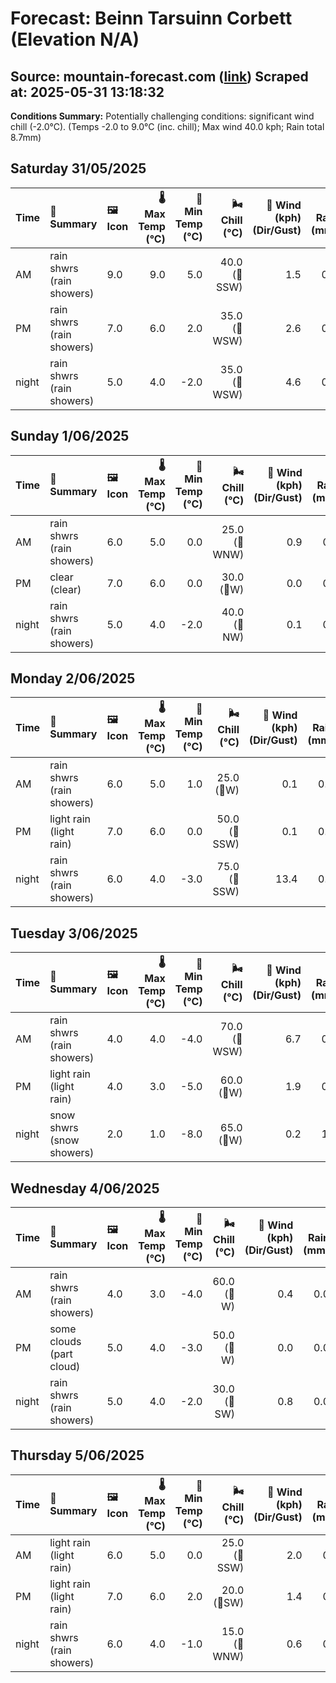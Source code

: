 # Forecast: Beinn Tarsuinn Corbett (Elevation N/A)
**Source:** mountain-forecast.com ([link](https://www.mountain-forecast.com/peaks/Beinn-Tarsuinn-Corbett/forecasts/826))
**Scraped at:** 2025-05-31 13:18:32
---

**Conditions Summary:** Potentially challenging conditions: significant wind chill (-2.0°C). (Temps -2.0 to 9.0°C (inc. chill); Max wind 40.0 kph; Rain total 8.7mm)

## Saturday 31/05/2025
| **Time** | **📝 Summary** | **🖼️ Icon** | **🌡️ Max Temp (°C)** | **🥶 Min Temp (°C)** | **🌬️ Chill (°C)** | **💨 Wind (kph) (Dir/Gust)** | **💧 Rain (mm)** | **❄️ Snow (cm)** | **☁️ Cloud Base (m)** | **🧊 Freezing Lvl (m)** |
|:------- |:------- |:----- |--------------: |-------------: |-----------: |---------------------: |---------: |----------: |---------------: |----------------: |
| AM      | rain shwrs<br><span class="icon-desc">(rain showers)</span> | 9.0 | 9.0 | 5.0 | 40.0<br>(🧭SSW) | 1.5 | 0.0 | 200 | 2250 |
| PM      | rain shwrs<br><span class="icon-desc">(rain showers)</span> | 7.0 | 6.0 | 2.0 | 35.0<br>(🧭WSW) | 2.6 | 0.0 | 150 | 2000 |
| night   | rain shwrs<br><span class="icon-desc">(rain showers)</span> | 5.0 | 4.0 | -2.0 | 35.0<br>(🧭WSW) | 4.6 | 0.0 | 750 | 1500 |

## Sunday 1/06/2025
| **Time** | **📝 Summary** | **🖼️ Icon** | **🌡️ Max Temp (°C)** | **🥶 Min Temp (°C)** | **🌬️ Chill (°C)** | **💨 Wind (kph) (Dir/Gust)** | **💧 Rain (mm)** | **❄️ Snow (cm)** | **☁️ Cloud Base (m)** | **🧊 Freezing Lvl (m)** |
|:------- |:------- |:----- |--------------: |-------------: |-----------: |---------------------: |---------: |----------: |---------------: |----------------: |
| AM      | rain shwrs<br><span class="icon-desc">(rain showers)</span> | 6.0 | 5.0 | 0.0 | 25.0<br>(🧭WNW) | 0.9 | 0.0 | 150 | 1600 |
| PM      | clear<br><span class="icon-desc">(clear)</span> | 7.0 | 6.0 | 0.0 | 30.0<br>(🧭W) | 0.0 | 0.0 | - | 1650 |
| night   | rain shwrs<br><span class="icon-desc">(rain showers)</span> | 5.0 | 4.0 | -2.0 | 40.0<br>(🧭NW) | 0.1 | 0.0 | 400 | 1500 |

## Monday 2/06/2025
| **Time** | **📝 Summary** | **🖼️ Icon** | **🌡️ Max Temp (°C)** | **🥶 Min Temp (°C)** | **🌬️ Chill (°C)** | **💨 Wind (kph) (Dir/Gust)** | **💧 Rain (mm)** | **❄️ Snow (cm)** | **☁️ Cloud Base (m)** | **🧊 Freezing Lvl (m)** |
|:------- |:------- |:----- |--------------: |-------------: |-----------: |---------------------: |---------: |----------: |---------------: |----------------: |
| AM      | rain shwrs<br><span class="icon-desc">(rain showers)</span> | 6.0 | 5.0 | 1.0 | 25.0<br>(🧭W) | 0.1 | 0.0 | 700 | 1350 |
| PM      | light rain<br><span class="icon-desc">(light rain)</span> | 7.0 | 6.0 | 0.0 | 50.0<br>(🧭SSW) | 0.1 | 0.0 | 700 | 1850 |
| night   | rain shwrs<br><span class="icon-desc">(rain showers)</span> | 6.0 | 4.0 | -3.0 | 75.0<br>(🧭SSW) | 13.4 | 0.0 | 100 | 1850 |

## Tuesday 3/06/2025
| **Time** | **📝 Summary** | **🖼️ Icon** | **🌡️ Max Temp (°C)** | **🥶 Min Temp (°C)** | **🌬️ Chill (°C)** | **💨 Wind (kph) (Dir/Gust)** | **💧 Rain (mm)** | **❄️ Snow (cm)** | **☁️ Cloud Base (m)** | **🧊 Freezing Lvl (m)** |
|:------- |:------- |:----- |--------------: |-------------: |-----------: |---------------------: |---------: |----------: |---------------: |----------------: |
| AM      | rain shwrs<br><span class="icon-desc">(rain showers)</span> | 4.0 | 4.0 | -4.0 | 70.0<br>(🧭WSW) | 6.7 | 0.0 | 50 | 1600 |
| PM      | light rain<br><span class="icon-desc">(light rain)</span> | 4.0 | 3.0 | -5.0 | 60.0<br>(🧭W) | 1.9 | 0.0 | 200 | 1450 |
| night   | snow shwrs<br><span class="icon-desc">(snow showers)</span> | 2.0 | 1.0 | -8.0 | 65.0<br>(🧭W) | 0.2 | 1.0 | 450 | 1050 |

## Wednesday 4/06/2025
| **Time** | **📝 Summary** | **🖼️ Icon** | **🌡️ Max Temp (°C)** | **🥶 Min Temp (°C)** | **🌬️ Chill (°C)** | **💨 Wind (kph) (Dir/Gust)** | **💧 Rain (mm)** | **❄️ Snow (cm)** | **☁️ Cloud Base (m)** | **🧊 Freezing Lvl (m)** |
|:------- |:------- |:----- |--------------: |-------------: |-----------: |---------------------: |---------: |----------: |---------------: |----------------: |
| AM      | rain shwrs<br><span class="icon-desc">(rain showers)</span> | 4.0 | 3.0 | -4.0 | 60.0<br>(🧭W) | 0.4 | 0.0 | 600 | 1100 |
| PM      | some clouds<br><span class="icon-desc">(part cloud)</span> | 5.0 | 4.0 | -3.0 | 50.0<br>(🧭W) | 0.0 | 0.0 | 650 | 1300 |
| night   | rain shwrs<br><span class="icon-desc">(rain showers)</span> | 5.0 | 4.0 | -2.0 | 30.0<br>(🧭SW) | 0.8 | 0.0 | 800 | 1450 |

## Thursday 5/06/2025
| **Time** | **📝 Summary** | **🖼️ Icon** | **🌡️ Max Temp (°C)** | **🥶 Min Temp (°C)** | **🌬️ Chill (°C)** | **💨 Wind (kph) (Dir/Gust)** | **💧 Rain (mm)** | **❄️ Snow (cm)** | **☁️ Cloud Base (m)** | **🧊 Freezing Lvl (m)** |
|:------- |:------- |:----- |--------------: |-------------: |-----------: |---------------------: |---------: |----------: |---------------: |----------------: |
| AM      | light rain<br><span class="icon-desc">(light rain)</span> | 6.0 | 5.0 | 0.0 | 25.0<br>(🧭SSW) | 2.0 | 0.0 | 300 | 1650 |
| PM      | light rain<br><span class="icon-desc">(light rain)</span> | 7.0 | 6.0 | 2.0 | 20.0<br>(🧭SW) | 1.4 | 0.0 | 100 | 1850 |
| night   | rain shwrs<br><span class="icon-desc">(rain showers)</span> | 6.0 | 4.0 | -1.0 | 15.0<br>(🧭WNW) | 0.6 | 0.0 | 650 | 1800 |